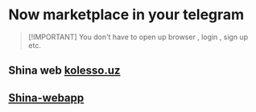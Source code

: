 # Now marketplace in your telegram
> [!IMPORTANT] You don't have to open up browser , login , sign up etc. 


## Shina web [kolesso.uz](https://kolesso.uz)


## [Shina-webapp](https://t.me/kolesso_uz_bot)


